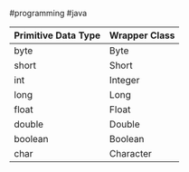 #programming #java 

| Primitive Data Type | Wrapper Class |
| ------------------- | ------------- |
| byte                | Byte          |
| short               | Short         |
| int                 | Integer       |
| long                | Long          |
| float               | Float         |
| double              | Double        |
| boolean             | Boolean       |
| char                | Character     |
